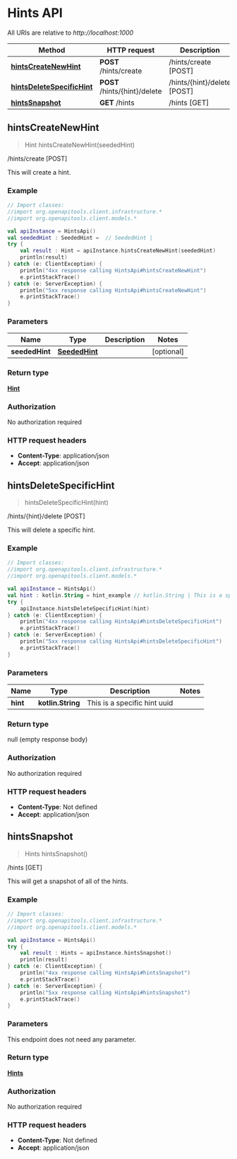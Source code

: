# Hints API

All URIs are relative to *http://localhost:1000*

Method | HTTP request | Description
------------- | ------------- | -------------
[**hintsCreateNewHint**](#hintscreatenewhint) | **POST** /hints/create | /hints/create [POST]
[**hintsDeleteSpecificHint**](#hintsdeletespecifichint) | **POST** /hints/\{hint\}/delete | /hints/\{hint\}/delete [POST]
[**hintsSnapshot**](#hintssnapshot) | **GET** /hints | /hints [GET]


<a id="hintsCreateNewHint"></a>
## **hintsCreateNewHint**
> Hint hintsCreateNewHint(seededHint)

/hints/create [POST]

This will create a hint.

### Example
```kotlin
// Import classes:
//import org.openapitools.client.infrastructure.*
//import org.openapitools.client.models.*

val apiInstance = HintsApi()
val seededHint : SeededHint =  // SeededHint | 
try {
    val result : Hint = apiInstance.hintsCreateNewHint(seededHint)
    println(result)
} catch (e: ClientException) {
    println("4xx response calling HintsApi#hintsCreateNewHint")
    e.printStackTrace()
} catch (e: ServerException) {
    println("5xx response calling HintsApi#hintsCreateNewHint")
    e.printStackTrace()
}
```

### Parameters

Name | Type | Description  | Notes
------------- | ------------- | ------------- | -------------
 **seededHint** | [**SeededHint**](../models/SeededHint)|  | [optional]

### Return type

[**Hint**](../models/Hint)

### Authorization

No authorization required

### HTTP request headers

 - **Content-Type**: application/json
 - **Accept**: application/json

<a id="hintsDeleteSpecificHint"></a>
## **hintsDeleteSpecificHint**
> hintsDeleteSpecificHint(hint)

/hints/\{hint\}/delete [POST]

This will delete a specific hint.

### Example
```kotlin
// Import classes:
//import org.openapitools.client.infrastructure.*
//import org.openapitools.client.models.*

val apiInstance = HintsApi()
val hint : kotlin.String = hint_example // kotlin.String | This is a specific hint uuid
try {
    apiInstance.hintsDeleteSpecificHint(hint)
} catch (e: ClientException) {
    println("4xx response calling HintsApi#hintsDeleteSpecificHint")
    e.printStackTrace()
} catch (e: ServerException) {
    println("5xx response calling HintsApi#hintsDeleteSpecificHint")
    e.printStackTrace()
}
```

### Parameters

Name | Type | Description  | Notes
------------- | ------------- | ------------- | -------------
 **hint** | **kotlin.String**| This is a specific hint uuid |

### Return type

null (empty response body)

### Authorization

No authorization required

### HTTP request headers

 - **Content-Type**: Not defined
 - **Accept**: application/json

<a id="hintsSnapshot"></a>
## **hintsSnapshot**
> Hints hintsSnapshot()

/hints [GET]

This will get a snapshot of all of the hints.

### Example
```kotlin
// Import classes:
//import org.openapitools.client.infrastructure.*
//import org.openapitools.client.models.*

val apiInstance = HintsApi()
try {
    val result : Hints = apiInstance.hintsSnapshot()
    println(result)
} catch (e: ClientException) {
    println("4xx response calling HintsApi#hintsSnapshot")
    e.printStackTrace()
} catch (e: ServerException) {
    println("5xx response calling HintsApi#hintsSnapshot")
    e.printStackTrace()
}
```

### Parameters
This endpoint does not need any parameter.

### Return type

[**Hints**](../models/Hints)

### Authorization

No authorization required

### HTTP request headers

 - **Content-Type**: Not defined
 - **Accept**: application/json

